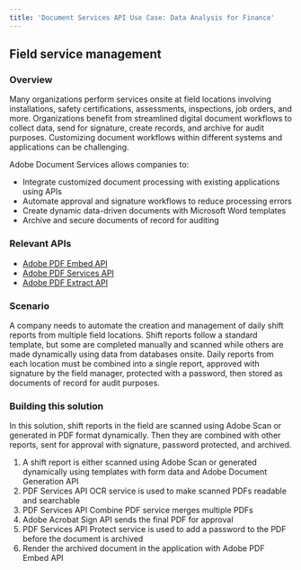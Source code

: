 ```yaml
---
title: 'Document Services API Use Case: Data Analysis for Finance'
---
```


## Field service management

### Overview

Many organizations perform services onsite at field locations involving installations, safety certifications, assessments, inspections, job orders, and more. Organizations benefit from streamlined digital document workflows to collect data, send for signature, create records, and archive for audit purposes. Customizing document workflows within different systems and applications can be challenging.

Adobe Document Services allows companies to:

* Integrate customized document processing with existing applications using APIs
* Automate approval and signature workflows to reduce processing errors
* Create dynamic data-driven documents with Microsoft Word templates
* Archive and secure documents of record for auditing

### Relevant APIs

* [Adobe PDF Embed API](/src/pages/apis/pdf-embed.md)
* [Adobe PDF Services API](/src/pages/apis/pdf-services.md)
* [Adobe PDF Extract API](/src/pages/apis/pdf-extract.md)

### Scenario

A company needs to automate the creation and management of daily shift reports from multiple field locations. Shift reports follow a standard template, but some are completed manually and scanned while others are made dynamically using data from databases onsite. Daily reports from each location must be combined into a single report, approved with signature by the field manager, protected with a password, then stored as documents of record for audit purposes.


### Building this solution

In this solution, shift reports in the field are scanned using Adobe Scan or generated in PDF format dynamically. Then they are combined with other reports, sent for approval with signature, password protected, and archived.

1. A shift report is either scanned using Adobe Scan or generated dynamically using templates with form data and Adobe Document Generation API
2. PDF Services API OCR service is used to make scanned PDFs readable and searchable
3. PDF Services API Combine PDF service merges multiple PDFs
4. Adobe Acrobat Sign API sends the final PDF for approval
5. PDF Services API Protect service is used to add a password to the PDF before the document is archived
6. Render the archived document in the application with Adobe PDF Embed API
